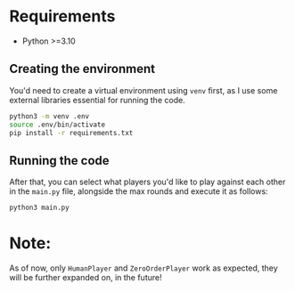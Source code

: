 
# Requirements
- Python >=3.10
## Creating the environment

You'd need to create a virtual environment using `venv` first, as I use some external libraries essential for running the code.

```bash
python3 -m venv .env
source .env/bin/activate
pip install -r requirements.txt
```
## Running the code
After that, you can select what players you'd like to play against each other in the `main.py` file, alongside the max rounds and execute it as follows:

```bash
python3 main.py
```

# Note:
As of now, only `HumanPlayer` and `ZeroOrderPlayer` work as expected, they will be further expanded on, in the future!